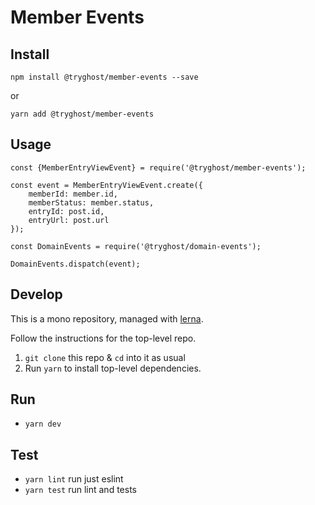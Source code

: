 # Member Events

## Install

`npm install @tryghost/member-events --save`

or

`yarn add @tryghost/member-events`


## Usage

```
const {MemberEntryViewEvent} = require('@tryghost/member-events');

const event = MemberEntryViewEvent.create({
    memberId: member.id,
    memberStatus: member.status,
    entryId: post.id,
    entryUrl: post.url
});

const DomainEvents = require('@tryghost/domain-events');

DomainEvents.dispatch(event);
```


## Develop

This is a mono repository, managed with [lerna](https://lernajs.io/).

Follow the instructions for the top-level repo.
1. `git clone` this repo & `cd` into it as usual
2. Run `yarn` to install top-level dependencies.


## Run

- `yarn dev`


## Test

- `yarn lint` run just eslint
- `yarn test` run lint and tests


